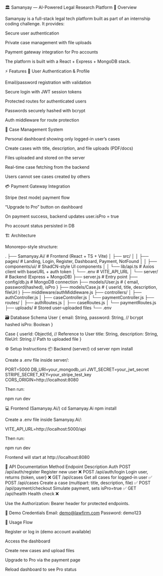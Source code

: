 🏛️ Samanyay — AI-Powered Legal Research Platform
📌 Overview

Samanyay is a full-stack legal tech platform built as part of an internship coding challenge.
It provides:

Secure user authentication

Private case management with file uploads

Payment gateway integration for Pro accounts

The platform is built with a React + Express + MongoDB stack.

⚡ Features
🔐 User Authentication & Profile

Email/password registration with validation

Secure login with JWT session tokens

Protected routes for authenticated users

Passwords securely hashed with bcrypt

Auth middleware for route protection

📁 Case Management System

Personal dashboard showing only logged-in user’s cases

Create cases with title, description, and file uploads (PDF/docs)

Files uploaded and stored on the server

Real-time case fetching from the backend

Users cannot see cases created by others

💳 Payment Gateway Integration

Stripe (test mode) payment flow

“Upgrade to Pro” button on dashboard

On payment success, backend updates user.isPro = true

Pro account status persisted in DB

🏗️ Architecture

Monorepo-style structure:

.
├── Samanyay.Ai/          # Frontend (React + TS + Vite)
│   ├── src/
│   │   ├── pages/         # Landing, Login, Register, Dashboard, Payment, NotFound
│   │   ├── components/ui/ # ShadCN-style UI components
│   │   └── lib/api.ts     # Axios client with baseURL + auth token
│   └── .env               # VITE_API_URL
│
└── server/                # Backend (Express + MongoDB)
    ├── server.js           # Entry point
    ├── config/db.js         # MongoDB connection
    ├── models/User.js       # { email, password(hashed), isPro }
    ├── models/Case.js       # { userId, title, description, fileUrl }
    ├── middleware/authMiddleware.js
    ├── controllers/
    │   ├── authController.js
    │   ├── caseController.js
    │   └── paymentController.js
    ├── routes/
    │   ├── authRoutes.js
    │   ├── caseRoutes.js
    │   └── paymentRoutes.js
    ├── uploads/              # Stored user-uploaded files
    └── .env

🗃️ Database Schema
User
{
  email: String,
  password: String,  // bcrypt hashed
  isPro: Boolean
}

Case
{
  userId: ObjectId,  // Reference to User
  title: String,
  description: String,
  fileUrl: String    // Path to uploaded file
}

⚙️ Setup Instructions
📦 Backend (server/)
cd server
npm install


Create a .env file inside server/:

PORT=5000
DB_URI=your_mongodb_uri
JWT_SECRET=your_jwt_secret
STRIPE_SECRET_KEY=your_stripe_test_key
CORS_ORIGIN=http://localhost:8080


Then run:

npm run dev

💻 Frontend (Samanyay.Ai/)
cd Samanyay.Ai
npm install


Create a .env file inside Samanyay.Ai/:

VITE_API_URL=http://localhost:5000/api


Then run:

npm run dev


Frontend will start at http://localhost:8080

📡 API Documentation
Method	Endpoint	Description	Auth
POST	/api/auth/register	Register new user	❌
POST	/api/auth/login	Login user, returns {token, user}	❌
GET	/api/cases	Get all cases for logged-in user	✅
POST	/api/cases	Create a case (multipart: title, description, file)	✅
POST	/api/payment/checkout	Simulate payment, sets isPro=true	✅
GET	/api/health	Health check	❌

Use the Authorization: Bearer <token> header for protected endpoints.

🧪 Demo Credentials
Email: demo@lawfirm.com
Password: demo123

📱 Usage Flow

Register or log in (demo account available)

Access the dashboard

Create new cases and upload files

Upgrade to Pro via the payment page

Reload dashboard to see Pro status